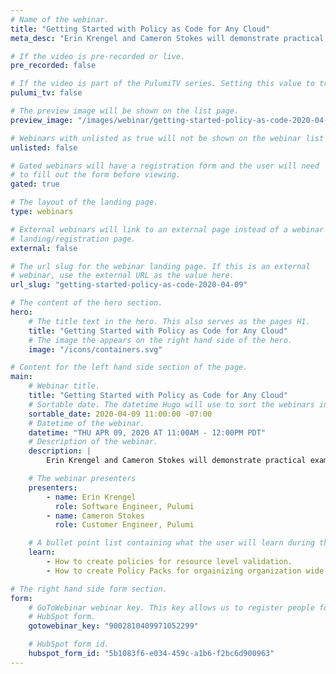 ```yaml
---
# Name of the webinar.
title: "Getting Started with Policy as Code for Any Cloud"
meta_desc: "Erin Krengel and Cameron Stokes will demonstrate practical examples for defining and enforcing policies on AWS, Azure and GCP."

# If the video is pre-recorded or live.
pre_recorded: false

# If the video is part of the PulumiTV series. Setting this value to true will list the video in the "PulumiTV" section.
pulumi_tv: false

# The preview image will be shown on the list page.
preview_image: "/images/webinar/getting-started-policy-as-code-2020-04-09.png"

# Webinars with unlisted as true will not be shown on the webinar list
unlisted: false

# Gated webinars will have a registration form and the user will need
# to fill out the form before viewing.
gated: true

# The layout of the landing page.
type: webinars

# External webinars will link to an external page instead of a webinar
# landing/registration page.
external: false

# The url slug for the webinar landing page. If this is an external
# webinar, use the external URL as the value here.
url_slug: "getting-started-policy-as-code-2020-04-09"

# The content of the hero section.
hero:
    # The title text in the hero. This also serves as the pages H1.
    title: "Getting Started with Policy as Code for Any Cloud"
    # The image the appears on the right hand side of the hero.
    image: "/icons/containers.svg"

# Content for the left hand side section of the page.
main:
    # Webinar title.
    title: "Getting Started with Policy as Code for Any Cloud"
    # Sortable date. The datetime Hugo will use to sort the webinars in date order.
    sortable_date: 2020-04-09 11:00:00 -07:00
    # Datetime of the webinar.
    datetime: "THU APR 09, 2020 AT 11:00AM - 12:00PM PDT"
    # Description of the webinar.
    description: |
        Erin Krengel and Cameron Stokes will demonstrate practical examples for defining and enforcing policies on AWS, Azure and GCP.

    # The webinar presenters
    presenters:
        - name: Erin Krengel
          role: Software Engineer, Pulumi
        - name: Cameron Stokes
          role: Customer Engineer, Pulumi

    # A bullet point list containing what the user will learn during the webinar.
    learn:
        - How to create policies for resource level validation.
        - How to create Policy Packs for orgainizing organization wide policies.

# The right hand side form section.
form:
    # GoToWebinar webinar key. This key allows us to register people for webinars via the
    # HubSpot form.
    gotowebinar_key: "9002810409971052299"

    # HubSpot form id.
    hubspot_form_id: "5b1083f6-e034-459c-a1b6-f2bc6d900963"
---
```

